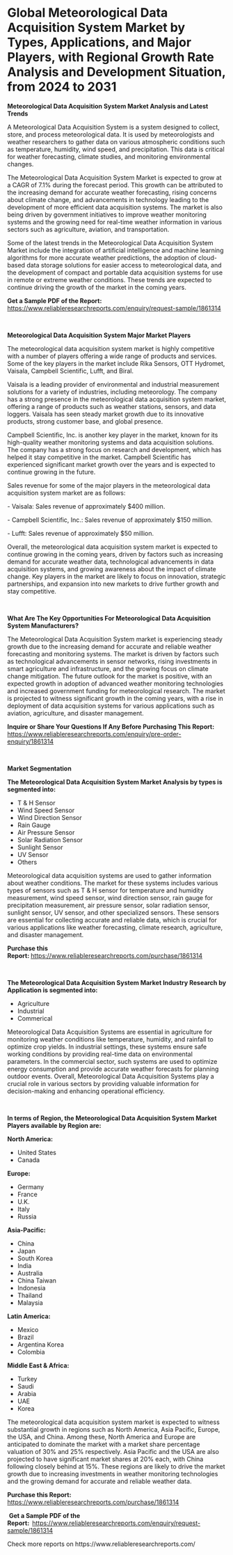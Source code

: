 <p><h1>Global Meteorological Data Acquisition System Market by Types, Applications, and Major Players, with Regional Growth Rate Analysis and Development Situation, from 2024 to 2031</h1></p><p><strong>Meteorological Data Acquisition System Market Analysis and Latest Trends</strong></p>
<p><p>A Meteorological Data Acquisition System is a system designed to collect, store, and process meteorological data. It is used by meteorologists and weather researchers to gather data on various atmospheric conditions such as temperature, humidity, wind speed, and precipitation. This data is critical for weather forecasting, climate studies, and monitoring environmental changes.</p><p>The Meteorological Data Acquisition System Market is expected to grow at a CAGR of 7.1% during the forecast period. This growth can be attributed to the increasing demand for accurate weather forecasting, rising concerns about climate change, and advancements in technology leading to the development of more efficient data acquisition systems. The market is also being driven by government initiatives to improve weather monitoring systems and the growing need for real-time weather information in various sectors such as agriculture, aviation, and transportation.</p><p>Some of the latest trends in the Meteorological Data Acquisition System Market include the integration of artificial intelligence and machine learning algorithms for more accurate weather predictions, the adoption of cloud-based data storage solutions for easier access to meteorological data, and the development of compact and portable data acquisition systems for use in remote or extreme weather conditions. These trends are expected to continue driving the growth of the market in the coming years.</p></p>
<p><strong>Get a Sample PDF of the Report:&nbsp;</strong> <a href="https://www.reliableresearchreports.com/enquiry/request-sample/1861314">https://www.reliableresearchreports.com/enquiry/request-sample/1861314</a></p>
<p>&nbsp;</p>
<p><strong>Meteorological Data Acquisition System Major Market Players</strong></p>
<p><p>The meteorological data acquisition system market is highly competitive with a number of players offering a wide range of products and services. Some of the key players in the market include Rika Sensors, OTT Hydromet, Vaisala, Campbell Scientific, Lufft, and Biral.</p><p>Vaisala is a leading provider of environmental and industrial measurement solutions for a variety of industries, including meteorology. The company has a strong presence in the meteorological data acquisition system market, offering a range of products such as weather stations, sensors, and data loggers. Vaisala has seen steady market growth due to its innovative products, strong customer base, and global presence.</p><p>Campbell Scientific, Inc. is another key player in the market, known for its high-quality weather monitoring systems and data acquisition solutions. The company has a strong focus on research and development, which has helped it stay competitive in the market. Campbell Scientific has experienced significant market growth over the years and is expected to continue growing in the future.</p><p>Sales revenue for some of the major players in the meteorological data acquisition system market are as follows:</p><p>- Vaisala: Sales revenue of approximately $400 million.</p><p>- Campbell Scientific, Inc.: Sales revenue of approximately $150 million.</p><p>- Lufft: Sales revenue of approximately $50 million.</p><p>Overall, the meteorological data acquisition system market is expected to continue growing in the coming years, driven by factors such as increasing demand for accurate weather data, technological advancements in data acquisition systems, and growing awareness about the impact of climate change. Key players in the market are likely to focus on innovation, strategic partnerships, and expansion into new markets to drive further growth and stay competitive.</p></p>
<p>&nbsp;</p>
<p><strong>What Are The Key Opportunities For Meteorological Data Acquisition System Manufacturers?</strong></p>
<p><p>The Meteorological Data Acquisition System market is experiencing steady growth due to the increasing demand for accurate and reliable weather forecasting and monitoring systems. The market is driven by factors such as technological advancements in sensor networks, rising investments in smart agriculture and infrastructure, and the growing focus on climate change mitigation. The future outlook for the market is positive, with an expected growth in adoption of advanced weather monitoring technologies and increased government funding for meteorological research. The market is projected to witness significant growth in the coming years, with a rise in deployment of data acquisition systems for various applications such as aviation, agriculture, and disaster management.</p></p>
<p><strong>Inquire or Share Your Questions If Any Before Purchasing This Report:</strong> <a href="https://www.reliableresearchreports.com/enquiry/pre-order-enquiry/1861314">https://www.reliableresearchreports.com/enquiry/pre-order-enquiry/1861314</a></p>
<p>&nbsp;</p>
<p><strong>Market Segmentation</strong></p>
<p><strong>The Meteorological Data Acquisition System Market Analysis by types is segmented into:</strong></p>
<p><ul><li>T & H Sensor</li><li>Wind Speed Sensor</li><li>Wind Direction Sensor</li><li>Rain Gauge</li><li>Air Pressure Sensor</li><li>Solar Radiation Sensor</li><li>Sunlight Sensor</li><li>UV Sensor</li><li>Others</li></ul></p>
<p><p>Meteorological data acquisition systems are used to gather information about weather conditions. The market for these systems includes various types of sensors such as T & H sensor for temperature and humidity measurement, wind speed sensor, wind direction sensor, rain gauge for precipitation measurement, air pressure sensor, solar radiation sensor, sunlight sensor, UV sensor, and other specialized sensors. These sensors are essential for collecting accurate and reliable data, which is crucial for various applications like weather forecasting, climate research, agriculture, and disaster management.</p></p>
<p><strong>Purchase this Report:&nbsp;</strong><a href="https://www.reliableresearchreports.com/purchase/1861314">https://www.reliableresearchreports.com/purchase/1861314</a></p>
<p>&nbsp;</p>
<p><strong>The Meteorological Data Acquisition System Market Industry Research by Application is segmented into:</strong></p>
<p><ul><li>Agriculture</li><li>Industrial</li><li>Commerical</li></ul></p>
<p><p>Meteorological Data Acquisition Systems are essential in agriculture for monitoring weather conditions like temperature, humidity, and rainfall to optimize crop yields. In industrial settings, these systems ensure safe working conditions by providing real-time data on environmental parameters. In the commercial sector, such systems are used to optimize energy consumption and provide accurate weather forecasts for planning outdoor events. Overall, Meteorological Data Acquisition Systems play a crucial role in various sectors by providing valuable information for decision-making and enhancing operational efficiency.</p></p>
<p>&nbsp;</p>
<p><strong>In terms of Region, the Meteorological Data Acquisition System Market Players available by Region are:</strong></p>
<p>
    <p> <strong> North America: </strong>
        <ul>
            <li>United States</li>
            <li>Canada</li>
        </ul>
        </p> 
    <p> <strong> Europe: </strong>
        <ul>
            <li>Germany</li>
            <li>France</li>
            <li>U.K.</li>
            <li>Italy</li>
            <li>Russia</li>
        </ul>
        </p> 
    <p> <strong> Asia-Pacific: </strong>
        <ul>
            <li>China</li>
            <li>Japan</li>
            <li>South Korea</li>
            <li>India</li>
            <li>Australia</li>
            <li>China Taiwan</li>
            <li>Indonesia</li>
            <li>Thailand</li>
            <li>Malaysia</li>
        </ul>
        </p> 
    <p> <strong> Latin America: </strong>
        <ul>
            <li>Mexico</li>
            <li>Brazil</li>
            <li>Argentina Korea</li>
            <li>Colombia</li>
        </ul>
        </p> 
    <p> <strong> Middle East & Africa: </strong>
        <ul>
            <li>Turkey</li>
            <li>Saudi</li>
            <li>Arabia</li>
            <li>UAE</li>
            <li>Korea</li>
        </ul>
    </p>
    </p>
<p><p>The meteorological data acquisition system market is expected to witness substantial growth in regions such as North America, Asia Pacific, Europe, the USA, and China. Among these, North America and Europe are anticipated to dominate the market with a market share percentage valuation of 30% and 25% respectively. Asia Pacific and the USA are also projected to have significant market shares at 20% each, with China following closely behind at 15%. These regions are likely to drive the market growth due to increasing investments in weather monitoring technologies and the growing demand for accurate and reliable weather data.</p></p>
<p><strong>Purchase this Report: </strong><a href="https://www.reliableresearchreports.com/purchase/1861314">https://www.reliableresearchreports.com/purchase/1861314</a></p>
<p>&nbsp;<strong>Get a Sample PDF of the Report:&nbsp;&nbsp;</strong><a href="https://www.reliableresearchreports.com/enquiry/request-sample/1861314">https://www.reliableresearchreports.com/enquiry/request-sample/1861314</a></p>
<p><strong></strong></p>
<p>Check more reports on https://www.reliableresearchreports.com/</p>